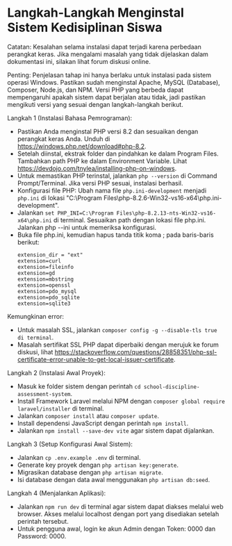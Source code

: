 # Langkah-Langkah Menginstal Sistem Kedisiplinan Siswa

Catatan: Kesalahan selama instalasi dapat terjadi karena perbedaan perangkat keras. Jika mengalami masalah yang tidak dijelaskan dalam dokumentasi ini, silakan lihat forum diskusi online.

Penting: Penjelasan tahap ini hanya berlaku untuk instalasi pada sistem operasi Windows. Pastikan sudah menginstal Apache, MySQL (Database), Composer, Node.js, dan NPM. Versi PHP yang berbeda dapat mempengaruhi apakah sistem dapat berjalan atau tidak, jadi pastikan mengikuti versi yang sesuai dengan langkah-langkah berikut.

Langkah 1 (Instalasi Bahasa Pemrograman):
- Pastikan Anda menginstal PHP versi 8.2 dan sesuaikan dengan perangkat keras Anda. Unduh di https://windows.php.net/download#php-8.2.
- Setelah diinstal, ekstrak folder dan pindahkan ke dalam Program Files. Tambahkan path PHP ke dalam Environment Variable. Lihat https://devdojo.com/tnylea/installing-php-on-windows.
- Untuk memastikan PHP terinstal, jalankan `php --version` di Command Prompt/Terminal. Jika versi PHP sesuai, instalasi berhasil.
- Konfigurasi file PHP: Ubah nama file `php.ini-development` menjadi `php.ini` di lokasi "C:\Program Files\php-8.2.6-Win32-vs16-x64\php.ini-development".
- Jalankan `set PHP_INI=C:\Program Files\php-8.2.13-nts-Win32-vs16-x64\php.ini` di terminal. Sesuaikan path dengan lokasi file php.ini. Jalankan php --ini untuk memeriksa konfigurasi.
- Buka file php.ini, kemudian hapus tanda titik koma ; pada baris-baris berikut:
    ```
    extension_dir = "ext"
    extension=curl
    extension=fileinfo
    extension=gd
    extension=mbstring
    extension=openssl
    extension=pdo_mysql
    extension=pdo_sqlite
    extension=sqlite3
    ```

Kemungkinan error:
- Untuk masalah SSL, jalankan `composer config -g --disable-tls true di terminal`.
- Masalah sertifikat SSL PHP dapat diperbaiki dengan merujuk ke forum diskusi, lihat https://stackoverflow.com/questions/28858351/php-ssl-certificate-error-unable-to-get-local-issuer-certificate.

Langkah 2 (Instalasi Awal Proyek):
- Masuk ke folder sistem dengan perintah `cd school-discipline-assessment-system`.
- Install Framework Laravel melalui NPM dengan `composer global require laravel/installer` di terminal.
- Jalankan `composer install` atau `composer update`.
- Install dependensi JavaScript dengan perintah `npm install`.
- Jalankan `npm install --save-dev vite` agar sistem dapat dijalankan.

Langkah 3 (Setup Konfigurasi Awal Sistem):
- Jalankan `cp .env.example .env` di terminal.
- Generate key proyek dengan `php artisan key:generate`.
- Migrasikan database dengan `php artisan migrate`.
- Isi database dengan data awal menggunakan `php artisan db:seed`.

Langkah 4 (Menjalankan Aplikasi):
- Jalankan `npm run dev` di terminal agar sistem dapat diakses melalui web browser. Akses melalui localhost dengan port yang disediakan setelah perintah tersebut.
- Untuk pengguna awal, login ke akun Admin dengan Token: 0000 dan Password: 0000.